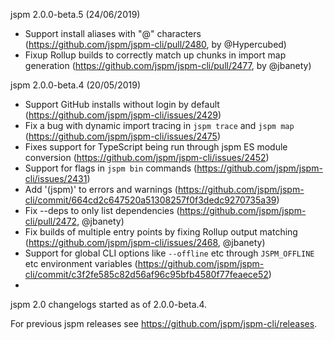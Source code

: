 jspm 2.0.0-beta.5 (24/06/2019)
- Support install aliases with "@" characters (https://github.com/jspm/jspm-cli/pull/2480, by @Hypercubed)
- Fixup Rollup builds to correctly match up chunks in import map generation (https://github.com/jspm/jspm-cli/pull/2477, by @jbanety)

jspm 2.0.0-beta.4 (20/05/2019)
- Support GitHub installs without login by default (https://github.com/jspm/jspm-cli/issues/2429) 
- Fix a bug with dynamic import tracing in `jspm trace` and `jspm map` (https://github.com/jspm/jspm-cli/issues/2475)
- Fixes support for TypeScript being run through jspm ES module conversion (https://github.com/jspm/jspm-cli/issues/2452)
- Support for flags in `jspm bin` commands (https://github.com/jspm/jspm-cli/issues/2431)
- Add '(jspm)' to errors and warnings (https://github.com/jspm/jspm-cli/commit/664cd2c647520a51308257f0f3dedc9270735a39)
- Fix --deps to only list dependencies (https://github.com/jspm/jspm-cli/pull/2472, @jbanety)
- Fix builds of multiple entry points by fixing Rollup output matching (https://github.com/jspm/jspm-cli/issues/2468, @jbanety)
- Support for global CLI options like `--offline` etc through `JSPM_OFFLINE` etc environment variables (https://github.com/jspm/jspm-cli/commit/c3f2fe585c82d56af96c95bfb4580f77feaece52)
- 

jspm 2.0 changelogs started as of 2.0.0-beta.4.

For previous jspm releases see https://github.com/jspm/jspm-cli/releases.